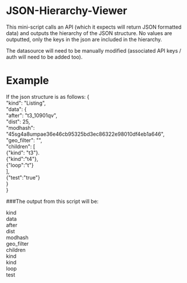 # JSON-Hierarchy-Viewer
This mini-script calls an API (which it expects will return JSON formatted data) and outputs the hierarchy of the JSON structure. No values are outputted, 
only the keys in the json are included in the hierarchy.


The datasource will need to be manually modified (associated API keys / auth will need to be added too).

# Example

If the json structure is as follows:
{<br/>
  "kind": "Listing",<br/>
  "data": {<br/>
    "after": "t3_10901qv",<br/>
    "dist": 25,<br/>
    "modhash": "45sg4a8umpae36e46cb95325bd3ec86322e98010df4eb1a646",<br/>
    "geo_filter": "",<br/>
    "children": [<br/>
      {"kind": "t3"}.<br/>
      {"kind":"t4"},<br/>
      {"loop":"t"}<br/>
    ],<br/>
    {"test":"true"}<br/>
  }<br/>
}<br/>

###The output from this script will be:

kind<br/>
data<br/>
  after<br/>
  dist<br/>
  modhash<br/>
  geo_filter<br/>
  children<br/>
    kind<br/>
    kind<br/>
    loop<br/>
  test<br/>
  
  
  
